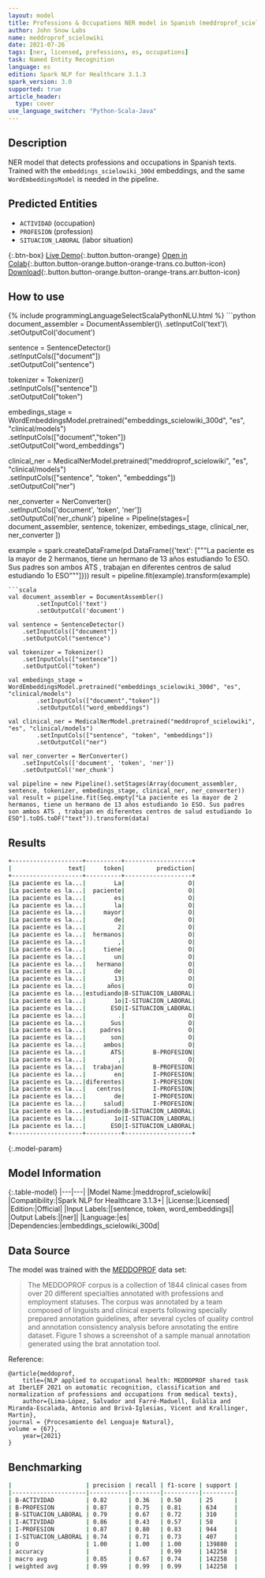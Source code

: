 ```yaml
---
layout: model
title: Professions & Occupations NER model in Spanish (meddroprof_scielowiki)
author: John Snow Labs
name: meddroprof_scielowiki
date: 2021-07-26
tags: [ner, licensed, prefessions, es, occupations]
task: Named Entity Recognition
language: es
edition: Spark NLP for Healthcare 3.1.3
spark_version: 3.0
supported: true
article_header:
  type: cover
use_language_switcher: "Python-Scala-Java"
---
```


## Description

NER model that detects professions and occupations in Spanish texts. Trained with the `embeddings_scielowiki_300d` embeddings, and the same `WordEmbeddingsModel` is needed in the pipeline.

## Predicted Entities

- `ACTIVIDAD` (occupation)
- `PROFESION` (profession)
- `SITUACION_LABORAL` (labor situation)

{:.btn-box}
[Live Demo](https://demo.johnsnowlabs.com/healthcare/NER_PROFESSIONS_ES/){:.button.button-orange}
[Open in Colab](https://colab.research.google.com/github/JohnSnowLabs/spark-nlp-workshop/blob/master/tutorials/streamlit_notebooks/healthcare/NER_PROFESSIONS_ES.ipynb){:.button.button-orange.button-orange-trans.co.button-icon}
[Download](https://s3.amazonaws.com/auxdata.johnsnowlabs.com/clinical/models/meddroprof_scielowiki_es_3.1.3_3.0_1627328955264.zip){:.button.button-orange.button-orange-trans.arr.button-icon}

## How to use



<div class="tabs-box" markdown="1">
{% include programmingLanguageSelectScalaPythonNLU.html %}
```python
document_assembler = DocumentAssembler()\
        .setInputCol('text')\
        .setOutputCol('document')

sentence = SentenceDetector() \
    .setInputCols(["document"]) \
    .setOutputCol("sentence")

tokenizer = Tokenizer() \
    .setInputCols(["sentence"]) \
    .setOutputCol("token")

embedings_stage = WordEmbeddingsModel.pretrained("embeddings_scielowiki_300d", "es", "clinical/models")\
        .setInputCols(["document","token"])\
        .setOutputCol("word_embeddings")

clinical_ner = MedicalNerModel.pretrained("meddroprof_scielowiki", "es", "clinical/models")\
        .setInputCols(["sentence", "token", "embeddings"])\
        .setOutputCol("ner")

ner_converter = NerConverter() \
    .setInputCols(['document', 'token', 'ner']) \
    .setOutputCol('ner_chunk')
pipeline = Pipeline(stages=[
    document_assembler, 
    sentence,
    tokenizer,
    embedings_stage,
    clinical_ner,
    ner_converter
])

example = spark.createDataFrame(pd.DataFrame({'text': ["""La paciente es la mayor de 2 hermanos, tiene un hermano de 13 años estudiando 1o ESO. Sus padres son ambos ATS , trabajan en diferentes centros de salud estudiando 1o ESO"""]}))
result = pipeline.fit(example).transform(example)
```
```scala
val document_assembler = DocumentAssembler()
        .setInputCol('text')
        .setOutputCol('document')

val sentence = SentenceDetector() 
    .setInputCols(["document"]) 
    .setOutputCol("sentence")

val tokenizer = Tokenizer() 
    .setInputCols(["sentence"]) 
    .setOutputCol("token")

val embedings_stage = WordEmbeddingsModel.pretrained("embeddings_scielowiki_300d", "es", "clinical/models")
        .setInputCols(["document","token"])
        .setOutputCol("word_embeddings")

val clinical_ner = MedicalNerModel.pretrained("meddroprof_scielowiki", "es", "clinical/models")
        .setInputCols(["sentence", "token", "embeddings"])
        .setOutputCol("ner")

val ner_converter = NerConverter() 
    .setInputCols(['document', 'token', 'ner']) 
    .setOutputCol('ner_chunk')

val pipeline = new Pipeline().setStages(Array(document_assembler, sentence, tokenizer, embedings_stage, clinical_ner, ner_converter))
val result = pipeline.fit(Seq.empty["La paciente es la mayor de 2 hermanos, tiene un hermano de 13 años estudiando 1o ESO. Sus padres son ambos ATS , trabajan en diferentes centros de salud estudiando 1o ESO"].toDS.toDF("text")).transform(data)
```
</div>

## Results

```bash
+--------------------+----------+-------------------+
|                text|     token|         prediction|
+--------------------+----------+-------------------+
|La paciente es la...|        La|                  O|
|La paciente es la...|  paciente|                  O|
|La paciente es la...|        es|                  O|
|La paciente es la...|        la|                  O|
|La paciente es la...|     mayor|                  O|
|La paciente es la...|        de|                  O|
|La paciente es la...|         2|                  O|
|La paciente es la...|  hermanos|                  O|
|La paciente es la...|         ,|                  O|
|La paciente es la...|     tiene|                  O|
|La paciente es la...|        un|                  O|
|La paciente es la...|   hermano|                  O|
|La paciente es la...|        de|                  O|
|La paciente es la...|        13|                  O|
|La paciente es la...|      años|                  O|
|La paciente es la...|estudiando|B-SITUACION_LABORAL|
|La paciente es la...|        1o|I-SITUACION_LABORAL|
|La paciente es la...|       ESO|I-SITUACION_LABORAL|
|La paciente es la...|         .|                  O|
|La paciente es la...|       Sus|                  O|
|La paciente es la...|    padres|                  O|
|La paciente es la...|       son|                  O|
|La paciente es la...|     ambos|                  O|
|La paciente es la...|       ATS|        B-PROFESION|
|La paciente es la...|         ,|                  O|
|La paciente es la...|  trabajan|        B-PROFESION|
|La paciente es la...|        en|        I-PROFESION|
|La paciente es la...|diferentes|        I-PROFESION|
|La paciente es la...|   centros|        I-PROFESION|
|La paciente es la...|        de|        I-PROFESION|
|La paciente es la...|     salud|        I-PROFESION|
|La paciente es la...|estudiando|B-SITUACION_LABORAL|
|La paciente es la...|        1o|I-SITUACION_LABORAL|
|La paciente es la...|       ESO|I-SITUACION_LABORAL|
+--------------------+----------+-------------------+
```

{:.model-param}
## Model Information

{:.table-model}
|---|---|
|Model Name:|meddroprof_scielowiki|
|Compatibility:|Spark NLP for Healthcare 3.1.3+|
|License:|Licensed|
|Edition:|Official|
|Input Labels:|[sentence, token, word_embeddings]|
|Output Labels:|[ner]|
|Language:|es|
|Dependencies:|embeddings_scielowiki_300d|

## Data Source

The model was trained with the [MEDDOPROF](https://temu.bsc.es/meddoprof/data/) data set:

> The MEDDOPROF corpus is a collection of 1844 clinical cases from over 20 different specialties annotated with professions and employment statuses. The corpus was annotated by a team composed of linguists and clinical experts following specially prepared annotation guidelines, after several cycles of quality control and annotation consistency analysis before annotating the entire dataset. Figure 1 shows a screenshot of a sample manual annotation generated using the brat annotation tool.

Reference:

```
@article{meddoprof,
    title={NLP applied to occupational health: MEDDOPROF shared task at IberLEF 2021 on automatic recognition, classification and normalization of professions and occupations from medical texts},
    author={Lima-López, Salvador and Farré-Maduell, Eulàlia and Miranda-Escalada, Antonio and Brivá-Iglesias, Vicent and Krallinger, Martin},
journal = {Procesamiento del Lenguaje Natural},
volume = {67},
    year={2021}
}
```

## Benchmarking

```bash
|                     | precision | recall | f1-score | support |
|---------------------|-----------|--------|----------|---------|
| B-ACTIVIDAD         | 0.82      | 0.36   | 0.50     | 25      |
| B-PROFESION         | 0.87      | 0.75   | 0.81     | 634     |
| B-SITUACION_LABORAL | 0.79      | 0.67   | 0.72     | 310     |
| I-ACTIVIDAD         | 0.86      | 0.43   | 0.57     | 58      |
| I-PROFESION         | 0.87      | 0.80   | 0.83     | 944     |
| I-SITUACION_LABORAL | 0.74      | 0.71   | 0.73     | 407     |
| O                   | 1.00      | 1.00   | 1.00     | 139880  |
| accuracy            |           |        | 0.99     | 142258  |
| macro avg           | 0.85      | 0.67   | 0.74     | 142258  |
| weighted avg        | 0.99      | 0.99   | 0.99     | 142258  |
```